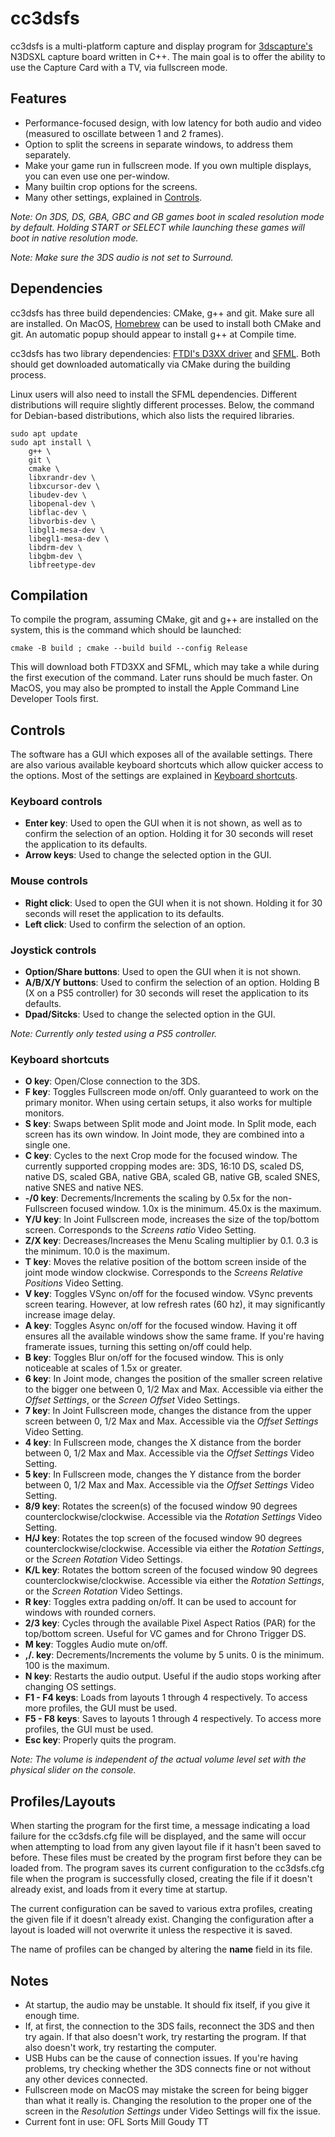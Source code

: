 # cc3dsfs

cc3dsfs is a multi-platform capture and display program for [3dscapture's](https://3dscapture.com/) N3DSXL capture board written in C++.
The main goal is to offer the ability to use the Capture Card with a TV, via fullscreen mode.

## Features

- Performance-focused design, with low latency for both audio and video (measured to oscillate between 1 and 2 frames).
- Option to split the screens in separate windows, to address them separately.
- Make your game run in fullscreen mode. If you own multiple displays, you can even use one per-window.
- Many builtin crop options for the screens.
- Many other settings, explained in [Controls](#Controls).

_Note: On 3DS, DS, GBA, GBC and GB games boot in scaled resolution mode by default. Holding START or SELECT while launching these games will boot in native resolution mode._

_Note: Make sure the 3DS audio is not set to Surround._

## Dependencies

cc3dsfs has three build dependencies: CMake, g++ and git.
Make sure all are installed.
On MacOS, [Homebrew](https://brew.sh/) can be used to install both CMake and git. An automatic popup should appear to install g++ at Compile time.

cc3dsfs has two library dependencies: [FTDI's D3XX driver](https://ftdichip.com/drivers/d3xx-drivers/) and [SFML](https://www.sfml-dev.org/).
Both should get downloaded automatically via CMake during the building process.

Linux users will also need to install the SFML dependencies. Different distributions will require slightly different processes.
Below, the command for Debian-based distributions, which also lists the required libraries.

```
sudo apt update
sudo apt install \
    g++ \
    git \
    cmake \
    libxrandr-dev \
    libxcursor-dev \
    libudev-dev \
    libopenal-dev \
    libflac-dev \
    libvorbis-dev \
    libgl1-mesa-dev \
    libegl1-mesa-dev \
    libdrm-dev \
    libgbm-dev \
    libfreetype-dev
```

## Compilation

To compile the program, assuming CMake, git and g++ are installed on the system, this is the command which should be launched:

```
cmake -B build ; cmake --build build --config Release
```

This will download both FTD3XX and SFML, which may take a while during the first execution of the command. Later runs should be much faster.
On MacOS, you may also be prompted to install the Apple Command Line Developer Tools first.

## Controls

The software has a GUI which exposes all of the available settings. There are also various available keyboard shortcuts which allow quicker access to the options.
Most of the settings are explained in [Keyboard shortcuts](#Keyboard-shortcuts).

### Keyboard controls
- __Enter key__: Used to open the GUI when it is not shown, as well as to confirm the selection of an option. Holding it for 30 seconds will reset the application to its defaults.
- __Arrow keys__: Used to change the selected option in the GUI.

### Mouse controls
- __Right click__: Used to open the GUI when it is not shown. Holding it for 30 seconds will reset the application to its defaults.
- __Left click__: Used to confirm the selection of an option.

### Joystick controls
- __Option/Share buttons__: Used to open the GUI when it is not shown.
- __A/B/X/Y buttons__: Used to confirm the selection of an option. Holding B (X on a PS5 controller) for 30 seconds will reset the application to its defaults.
- __Dpad/Sitcks__: Used to change the selected option in the GUI.

_Note: Currently only tested using a PS5 controller._

### Keyboard shortcuts
- __O key__: Open/Close connection to the 3DS.
- __F key__: Toggles Fullscreen mode on/off. Only guaranteed to work on the primary monitor. When using certain setups, it also works for multiple monitors.
- __S key__: Swaps between Split mode and Joint mode. In Split mode, each screen has its own window. In Joint mode, they are combined into a single one.
- __C key__: Cycles to the next Crop mode for the focused window. The currently supported cropping modes are: 3DS, 16:10 DS, scaled DS, native DS, scaled GBA, native GBA, scaled GB, native GB, scaled SNES, native SNES and native NES.
- __-/0 key__: Decrements/Increments the scaling by 0.5x for the non-Fullscreen focused window. 1.0x is the minimum. 45.0x is the maximum.
- __Y/U key__: In Joint Fullscreen mode, increases the size of the top/bottom screen. Corresponds to the _Screens ratio_ Video Setting.
- __Z/X key__: Decreases/Increases the Menu Scaling multiplier by 0.1. 0.3 is the minimum. 10.0 is the maximum.
- __T key__: Moves the relative position of the bottom screen inside of the joint mode window clockwise. Corresponds to the _Screens Relative Positions_ Video Setting.
- __V key__: Toggles VSync on/off for the focused window. VSync prevents screen tearing. However, at low refresh rates (60 hz), it may significantly increase image delay.
- __A key__: Toggles Async on/off for the focused window. Having it off ensures all the available windows show the same frame. If you're having framerate issues, turning this setting on/off could help.
- __B key__: Toggles Blur on/off for the focused window. This is only noticeable at scales of 1.5x or greater.
- __6 key__: In Joint mode, changes the position of the smaller screen relative to the bigger one between 0, 1/2 Max and Max. Accessible via either the _Offset Settings_, or the _Screen Offset_ Video Settings.
- __7 key__: In Joint Fullscreen mode, changes the distance from the upper screen between 0, 1/2 Max and Max. Accessible via the _Offset Settings_ Video Setting.
- __4 key__: In Fullscreen mode, changes the X distance from the border between 0, 1/2 Max and Max. Accessible via the _Offset Settings_ Video Setting.
- __5 key__: In Fullscreen mode, changes the Y distance from the border between 0, 1/2 Max and Max. Accessible via the _Offset Settings_ Video Setting.
- __8/9 key__: Rotates the screen(s) of the focused window 90 degrees counterclockwise/clockwise. Accessible via the _Rotation Settings_ Video Setting.
- __H/J key__: Rotates the top screen of the focused window 90 degrees counterclockwise/clockwise. Accessible via either the _Rotation Settings_, or the _Screen Rotation_ Video Settings.
- __K/L key__: Rotates the bottom screen of the focused window 90 degrees counterclockwise/clockwise. Accessible via either the _Rotation Settings_, or the _Screen Rotation_ Video Settings.
- __R key__: Toggles extra padding on/off. It can be used to account for windows with rounded corners.
- __2/3 key__: Cycles through the available Pixel Aspect Ratios (PAR) for the top/bottom screen. Useful for VC games and for Chrono Trigger DS.
- __M key__: Toggles Audio mute on/off.
- __,/. key__: Decrements/Increments the volume by 5 units. 0 is the minimum. 100 is the maximum.
- __N key__: Restarts the audio output. Useful if the audio stops working after changing OS settings.
- __F1 - F4 keys__: Loads from layouts 1 through 4 respectively. To access more profiles, the GUI must be used.
- __F5 - F8 keys__: Saves to layouts 1 through 4 respectively. To access more profiles, the GUI must be used.
- __Esc key__: Properly quits the program.

_Note: The volume is independent of the actual volume level set with the physical slider on the console._

## Profiles/Layouts

When starting the program for the first time, a message indicating a load failure for the cc3dsfs.cfg file will be displayed, and the same will occur when attempting to load from any given layout file if it hasn't been saved to before. These files must be created by the program first before they can be loaded from. The program saves its current configuration to the cc3dsfs.cfg file when the program is successfully closed, creating the file if it doesn't already exist, and loads from it every time at startup.

The current configuration can be saved to various extra profiles, creating the given file if it doesn't already exist. Changing the configuration after a layout is loaded will not overwrite it unless the respective it is saved.

The name of profiles can be changed by altering the __name__ field in its file.

## Notes

- At startup, the audio may be unstable. It should fix itself, if you give it enough time.
- If, at first, the connection to the 3DS fails, reconnect the 3DS and then try again. If that also doesn't work, try restarting the program. If that also doesn't work, try restarting the computer.
- USB Hubs can be the cause of connection issues. If you're having problems, try checking whether the 3DS connects fine or not without any other devices connected.
- Fullscreen mode on MacOS may mistake the screen for being bigger than what it really is. Changing the resolution to the proper one of the screen in the _Resolution Settings_ under Video Settings will fix the issue.
- Current font in use: OFL Sorts Mill Goudy TT

